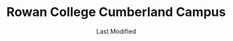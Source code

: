 ---
layout: location-page
date: Last Modified
description: "Local COVID-19 testing is available at Rowan College Cumberland Campus in Vineland , New Jersey, USA."
permalink: "locations/new-jersey/vineland/rowan-college-cumberland-campus/"
tags:
  - locations
  - new-jersey
title: Rowan College Cumberland Campus
state: New Jersey
stateAbbr: NJ
hood: "Cumberland County"
address: "3322 College Drive"
city: "Vineland "
zip: "08360"
mapUrl: "http://maps.apple.com/?q=Rowan+College+Cumberland+Campus&address=3322+College+Drive,Vineland,New+Jersey,08360"
locationType: Drive-thru
phone: "856-451-4700"
website: "https://www.completecarenj.org/request-an-appointment/"
onlineBooking: true
closed: undefined
closedUpdate: April 16th, 2020
notes: "By appointment only. Local residents only. Requires phone screen."
days: Hours unknown
ctaMessage: Schedule a test
ctaUrl: "https://www.completecarenj.org/request-an-appointment/"
---